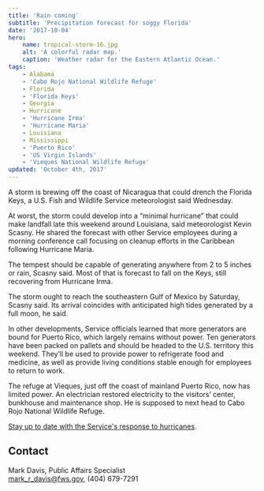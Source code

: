 ```yaml
---
title: 'Rain coming'
subtitle: 'Precipitation forecast for soggy Florida'
date: '2017-10-04'
hero:
    name: tropical-storm-16.jpg
    alt: 'A colorful radar map.'
    caption: 'Weather radar for the Eastern Atlantic Ocean.'
tags:
    - Alabama
    - 'Cabo Rojo National Wildlife Refuge'
    - Florida
    - 'Florida Keys'
    - Georgia
    - Hurricane
    - 'Hurricane Irma'
    - 'Hurricane Maria'
    - Louisiana
    - Mississippi
    - 'Puerto Rico'
    - 'US Virgin Islands'
    - 'Vieques National Wildlife Refuge'
updated: 'October 4th, 2017'
---
```


A storm is brewing off the coast of Nicaragua that could drench the Florida Keys, a U.S. Fish and Wildlife Service meteorologist said Wednesday.

At worst, the storm could develop into a “minimal hurricane” that could make landfall late this weekend around Louisiana, said meteorologist Kevin Scasny. He shared the forecast with other Service employees during a morning conference call focusing on cleanup efforts in the Caribbean following Hurricane Maria.

The tempest should be capable of generating anywhere from 2 to 5 inches or rain, Scasny said. Most of that is forecast to fall on the Keys, still recovering from Hurricane Irma.

The storm ought to reach the southeastern Gulf of Mexico by Saturday, Scasny said. Its arrival coincides with anticipated high tides generated by a full moon, he said.

In other developments, Service officials learned that more generators are bound for Puerto Rico, which largely remains without power. Ten generators have been packed on pallets and should be headed to the U.S. territory this weekend. 
They’ll be used to provide power to refrigerate food and medicine, as well as provide living conditions stable enough for employees to return to work.

The refuge at Vieques, just off the coast of mainland Puerto Rico, now has limited power. An electrician restored electricity to the visitors’ center, bunkhouse and maintenance shop. He is supposed to next head to Cabo Rojo National Wildlife Refuge.

[Stay up to date with the Service's response to hurricanes](https://www.fws.gov/hurricane).

## Contact

Mark Davis, Public Affairs Specialist  
[mark_r_davis@fws.gov](mailto:mark_r_davis@fws.gov), (404) 679-7291
